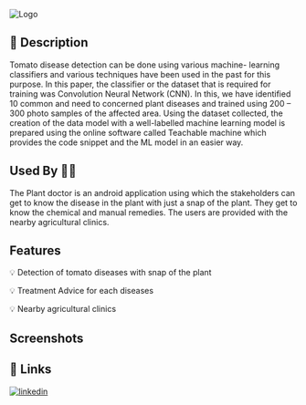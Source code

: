 
![Logo](https://user-images.githubusercontent.com/52267306/170853217-4f964594-9f48-4aaa-98b3-1a46eab9856a.png)



## 🍅 Description 
Tomato disease detection can be done using various machine- learning classifiers and various techniques have been used in the past for this purpose. In this paper, the classifier or the dataset that is required for training was Convolution Neural Network (CNN). In this, we have identified 10 common and need to concerned plant diseases and trained using 200 – 300 photo samples of the affected area. Using the dataset collected, the creation of the data model with a well-labelled machine learning model is prepared using the online software called Teachable machine which provides the code snippet and the ML model in an easier way. 



## Used By 👨‍🌾

The Plant doctor is an android application using which the stakeholders can get to know the disease in the plant with just a snap of the plant. They get to know the chemical and manual remedies. The users are provided with the nearby agricultural clinics.  



## Features

💡 Detection of tomato diseases with snap of the plant

💡 Treatment Advice for each diseases

💡 Nearby agricultural clinics


## Screenshots

## 🔗 Links
[![linkedin](https://img.shields.io/badge/linkedin-0A66C2?style=for-the-badge&logo=linkedin&logoColor=white)](https://www.linkedin.com/in/vikneshwaran-c-r-632072185/)


